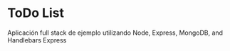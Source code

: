 # ToDo List
Aplicación full stack de ejemplo utilizando Node, Express, MongoDB, and Handlebars Express